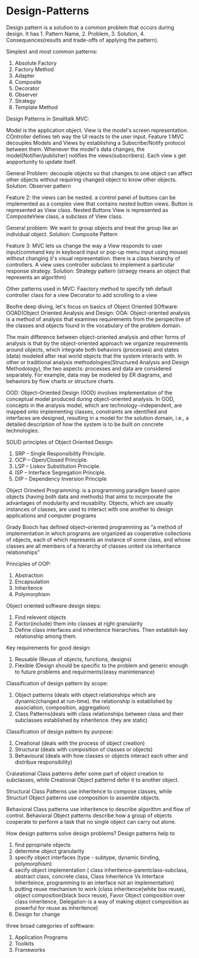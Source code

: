 # Design-Patterns
Design pattern is a solution to a common problem that occurs during design. It has 1. Pattern Name, 2. Problem, 3. Solution, 4. Consequences(results and trade-offs of applying the pattern).

Simplest and most common patterns:
1. Absolute Factory 
2. Factory Method
3. Adapter
4. Composite
5. Decorator
6. Observer
7. Strategy
8. Template Method

Design Patterns in Smalltalk MVC:

Model is the application object. View is the model's screen representation. COntroller defines teh way the UI reacts to the user input. Feature 1:MVC decouples Models and Views by establishing a Subscribe/Notify protocol between them. Whenever the model's data changes, the model(Notifier/publisher) notifies the views(subscribers). Each view s get aopportunity to update itself. 

General Problem: decouple objects so that changes to one object can affect other objects without requiring changed object to know other objects. Solution: Observer pattern

Feature 2: the views can be nested. a control panel of buttons can be implemented as a complex view that contains nested button views. Button is represented as View class. Nested Buttons View is represented as CompositeView class, a subclass of View class.

General problem: We want to group objects and treat the group like an individual object. Solution: Composite Pattern 

Feature 3: MVC lets us change the way a View responds to user input(command key in keyboard input or pop-up menu input using mouse) without changing it's visual representation. there is a class hierarchy of controllers. A view uses controller subclass to implement a particular response strategy. Solution: Strategy pattern (straegy means an object that represents an algorithm)

Other patterns used in MVC:
Faactory method to specify teh default controller class for a view
Decorator to add scrolling to a view

Beofre deep diving, let's focus on basics of Object Oriented SOftware:
OOAD(Object Oriented Analysis and Design:
OOA: Object-oriented analysis is a method of analysis that examines requirements from the perspective of the classes and objects found in the vocabulary of the problem domain.

The main difference between object-oriented analysis and other forms of analysis is that by the object-oriented approach we organize requirements around objects, which integrate both behaviors (processes) and states (data) modeled after real world objects that the system interacts with. In other or traditional analysis methodologies(Structured Analysis and Design Methodology), the two aspects: processes and data are considered separately. For example, data may be modeled by ER diagrams, and behaviors by flow charts or structure charts.

OOD: Object–Oriented Design (OOD) involves implementation of the conceptual model produced during object-oriented analysis. In OOD, concepts in the analysis model, which are technology−independent, are mapped onto implementing classes, constraints are identified and interfaces are designed, resulting in a model for the solution domain, i.e., a detailed description of how the system is to be built on concrete technologies.

SOLID principles of Object Oriented Design:
1. SRP – Single Responsibility Principle.
2. OCP – Open/Closed Principle.
3. LSP – Liskov Substitution Principle.
4. ISP – Interface Segregation Principle.
5. DIP – Dependency Inversion Principle

Object Orineted Programming: is a programming paradigm based upon objects (having both data and methods) that aims to incorporate the advantages of modularity and reusability. Objects, which are usually instances of classes, are used to interact with one another to design applications and computer programs

Grady Booch has defined object–oriented programming as “a method of implementation in which programs are organized as cooperative collections of objects, each of which represents an instance of some class, and whose classes are all members of a hierarchy of classes united via inheritance relationships”

Principles of OOP:
1. Abstraction
2. Encapsulation
3. Inheritence
4. Polymorphism


Object oriented software design steps:
1. Find relevent objects
2. Factor(include) them into classes at right granularity
3. Define class interfaces and inheritence hierarchies. Then establish key relationship among them.

Key requirements for good design:
1. Reusable (Reuse of objects, functions, designs)
2. Flexible (Design should be specific to the problem and generic enough to future problems and requirments)(easy manintenance)

Classification of design pattern by scope:
1. Object patterns (deals with object relationships which are dynamic(changed at run-time). the relationship is established by association, composition, aggregation)
2. Class Patterns(deals with class relationships between class and their subclasses established by inheritence. they are static)

Classification of design pattern by purpose:
1. Creational (deals with the process of object creation)
2. Structural (deals with composition of classes or objects)
3. Behavioural (deals with how classes or objects interact each other and distribue responsibility)

Cra\eational Class patterns defer some part of object creation to subclasses, while Creational Object patternd defer it to another object.

Structural Class Patterns use inheritence to compose classes, while Structurl Object patterns use composition to assemble objects.

Behavioral Class patterns use inheritence to describe algorithm and flow of control. Behavioral Object patterns describe how a group  of objects cooperate to perform a task that no single object can carry out alone.

How design patterns solve design problems?
Design patterns help to 
1. find ppropriate objects
2. determine object granularity
3. specify object interfaces (type - subtype, dynamic binding, polymorphism)
4. secify object implementation ( class inheritence-parentclass-subclass, abstract class, concrete class, Class Inheritence Vs Interface Inheriteince, programming to an interface not an implementation)
5. putting reuse mechanism to work (class inheritence(white box reuse), object composition(black bocx reuse), Favor Object composition over class inheritence, Delegation-is a way of making object composition as powerful for reuse as inheritence)
6. Design for change

three broad categories of softtware:
1. Application Programs
2. Toolkits
3. Frameworks




